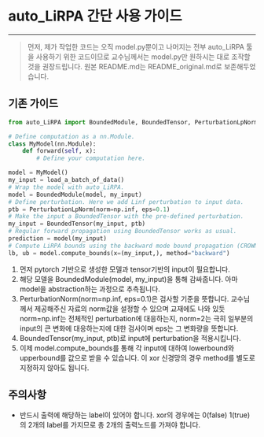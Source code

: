 # auto_LiRPA 간단 사용 가이드
---------------------------------
> 먼저, 제가 작업한 코드는 오직 model.py뿐이고 나머지는 전부 auto_LiRPA 툴을 사용하기 위한 코드이므로 교수님께서는 model.py만 원하시는 대로 조작할 것을 권장드립니다.
> 원본 README.md는 README_original.md로 보존해두었습니다.

## 기존 가이드
```python
from auto_LiRPA import BoundedModule, BoundedTensor, PerturbationLpNorm

# Define computation as a nn.Module.
class MyModel(nn.Module):
    def forward(self, x):
        # Define your computation here.

model = MyModel()
my_input = load_a_batch_of_data()
# Wrap the model with auto_LiRPA.
model = BoundedModule(model, my_input)
# Define perturbation. Here we add Linf perturbation to input data.
ptb = PerturbationLpNorm(norm=np.inf, eps=0.1)
# Make the input a BoundedTensor with the pre-defined perturbation.
my_input = BoundedTensor(my_input, ptb)
# Regular forward propagation using BoundedTensor works as usual.
prediction = model(my_input)
# Compute LiRPA bounds using the backward mode bound propagation (CROWN).
lb, ub = model.compute_bounds(x=(my_input,), method="backward")
```
1. 먼저 pytorch 기반으로 생성한 모델과 tensor기반의 input이 필요합니다.
2. 해당 모델을 BoundedModule(model, my_input)을 통해 감싸줍니다. 아마 model을 abstraction하는 과정으로 추측됩니다.
3. PerturbationNorm(norm=np.inf, eps=0.1)은 검사할 기준을 뜻합니다. 교수님께서 제공해주신 자료의 norm값을 설정할 수 있으며 교재에도 나와 있듯 norm=np.inf는 전체적인 perturbation에 대응하는지, norm=2는 극히 일부분의 input의 큰 변화에 대응하는지에 대한 검사이며 eps는 그 변화량을 뜻합니다.
4. BoundedTensor(my_input, ptb)로 input에 perturbation을 적용시킵니다.
5. 이제 model.compute_bounds를 통해 각 input에 대하여 lowerbound와 upperbound를 값으로 받을 수 있습니다. 이 xor 신경망의 경우 method를 별도로 지정하지 않아도 됩니다.
## 주의사항
+ 반드시 출력에 해당하는 label이 있어야 합니다. xor의 경우에는 0(false) 1(true)의 2개의 label를 가지므로 총 2개의 출력노드를 가져야 합니다.
